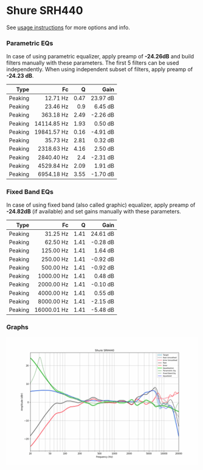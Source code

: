 # Shure SRH440
See [usage instructions](https://github.com/jaakkopasanen/AutoEq#usage) for more options and info.

### Parametric EQs
In case of using parametric equalizer, apply preamp of **-24.26dB** and build filters manually
with these parameters. The first 5 filters can be used independently.
When using independent subset of filters, apply preamp of **-24.23 dB**.

| Type    | Fc          |    Q | Gain     |
|--------:|------------:|-----:|---------:|
| Peaking | 12.71 Hz    | 0.47 | 23.97 dB |
| Peaking | 23.46 Hz    | 0.9  | 6.45 dB  |
| Peaking | 363.18 Hz   | 2.49 | -2.26 dB |
| Peaking | 14114.85 Hz | 1.93 | 0.50 dB  |
| Peaking | 19841.57 Hz | 0.16 | -4.91 dB |
| Peaking | 35.73 Hz    | 2.81 | 0.32 dB  |
| Peaking | 2318.63 Hz  | 4.16 | 2.50 dB  |
| Peaking | 2840.40 Hz  | 2.4  | -2.31 dB |
| Peaking | 4529.84 Hz  | 2.09 | 1.91 dB  |
| Peaking | 6954.18 Hz  | 3.55 | -1.70 dB |

### Fixed Band EQs
In case of using fixed band (also called graphic) equalizer, apply preamp of **-24.82dB**
(if available) and set gains manually with these parameters.

| Type    | Fc          |    Q | Gain     |
|--------:|------------:|-----:|---------:|
| Peaking | 31.25 Hz    | 1.41 | 24.61 dB |
| Peaking | 62.50 Hz    | 1.41 | -0.28 dB |
| Peaking | 125.00 Hz   | 1.41 | 1.64 dB  |
| Peaking | 250.00 Hz   | 1.41 | -0.92 dB |
| Peaking | 500.00 Hz   | 1.41 | -0.92 dB |
| Peaking | 1000.00 Hz  | 1.41 | 0.48 dB  |
| Peaking | 2000.00 Hz  | 1.41 | -0.10 dB |
| Peaking | 4000.00 Hz  | 1.41 | 0.55 dB  |
| Peaking | 8000.00 Hz  | 1.41 | -2.15 dB |
| Peaking | 16000.01 Hz | 1.41 | -5.48 dB |

### Graphs
![](./Shure%20SRH440.png)